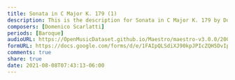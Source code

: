 ```yaml
---
title: Sonata in C Major K. 179 (1)
description: This is the description for Sonata in C Major K. 179 by Domenico Scarlatti
composers: [Domenico Scarlatti]
periods: [Baroque]
audioURL: https://OpenMusicDataset.github.io/Maestro/maestro-v3.0.0/2009/MIDI-Unprocessed_14_R1_2009_01-05_ORIG_MID--AUDIO_14_R1_2009_14_R1_2009_03_WAV.midi
formURL: https://docs.google.com/forms/d/e/1FAIpQLSdiXJ90kpJPIcZQH5DvIpSHRSpJsHbxtspZYNCF4QSzIrPRxg/viewform
comments: true
share: true
date: 2021-08-08T07:43:13-06:00
---
```

